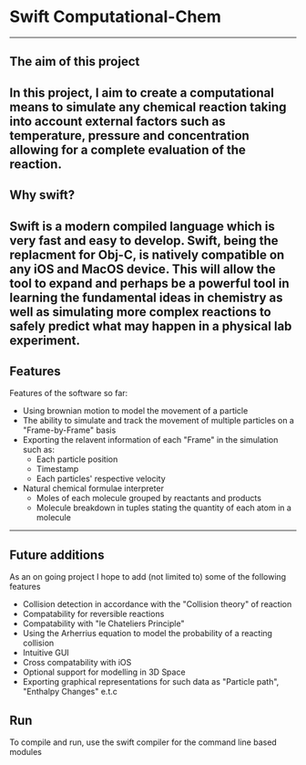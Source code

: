 # Swift Computational-Chem
---
## The aim of this project

In this project, I aim to create a computational means to simulate any chemical reaction taking into account external factors such as temperature,
pressure and concentration allowing for a complete evaluation of the reaction.
---
## Why swift?

Swift is a modern compiled language which is very fast and easy to develop. Swift, being the replacment for Obj-C, is natively compatible on any iOS and MacOS device. This will allow the tool to expand and perhaps be a powerful tool in learning the fundamental ideas in chemistry as well as simulating more complex reactions to safely predict what may happen in a physical lab experiment.
---
## Features
Features of the software so far:
- Using brownian motion to model the movement of a particle
- The ability to simulate and track the movement of multiple particles on a "Frame-by-Frame" basis
- Exporting the relavent information of each "Frame" in the simulation such as:
  - Each particle position
  - Timestamp
  - Each particles' respective velocity
- Natural chemical formulae interpreter
  - Moles of each molecule grouped by reactants and products
  - Molecule breakdown in tuples stating the quantity of each atom in a molecule
---
## Future additions
As an on going project I hope to add (not limited to) some of the following features
- Collision detection in accordance with the "Collision theory" of reaction
- Compatability for reversible reactions
- Compatability with "le Chateliers Principle"
- Using the Arherrius equation to model the probability of a reacting collision
- Intuitive GUI
- Cross compatability with iOS
- Optional support for modelling in 3D Space
- Exporting graphical representations for such data as "Particle path", "Enthalpy Changes" e.t.c
## Run
To compile and run, use the swift compiler for the command line based modules

